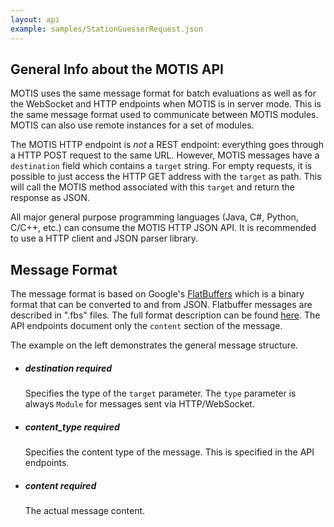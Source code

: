 ```yaml
---
layout: api
example: samples/StationGuesserRequest.json
---
```


## General Info about the MOTIS API

MOTIS uses the same message format for batch evaluations as well as for the WebSocket and HTTP endpoints when MOTIS is in server mode. This is the same message format used to communicate between MOTIS modules. MOTIS can also use remote instances for a set of modules.

The MOTIS HTTP endpoint is *not* a REST endpoint: everything goes through a HTTP POST request to the same URL. However, MOTIS messages have a `destination` field which contains a `target` string. For empty requests, it is possible to just access the HTTP GET address with the `target` as path. This will call the MOTIS method associated with this `target` and return the response as JSON.

All major general purpose programming languages (Java, C#, Python, C/C++, etc.) can consume the MOTIS HTTP JSON API. It is recommended to use a HTTP client and JSON parser library.


## Message Format

The message format is based on Google's <a href="https://google.github.io/flatbuffers/">FlatBuffers</a> which is a binary format that can be converted to and from JSON. Flatbuffer messages are described in ".fbs" files. The full format description can be found [here](https://github.com/motis-project/motis/tree/master/protocol). The API endpoints document only the `content` section of the message.

The example on the left demonstrates the general message structure.

  - ##### <span class="param">destination</span> required
    Specifies the type of the `target` parameter. The `type` parameter is always `Module` for messages sent via HTTP/WebSocket.
  - ##### <span class="param">content_type</span> required
    Specifies the content type of the message. This is specified in the API endpoints.
  - ##### <span class="param">content</span> required
    The actual message content.